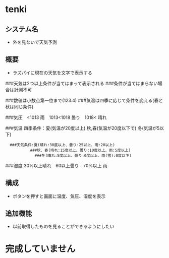 # tenki

## システム名
* 外を見ないで天気予測
## 概要
*  ラズパイに現在の天気を文字で表示する

###天気は2つ以上条件が当てはまって表示される
###条件が当てはまらない場合は計測不可

###数値は小数点第一位まで(123.4)
###気温は四季に応じて条件を変える(春と秋は同じ条件)


###気圧　<1013 雨　1013<1018 曇り　1018< 晴れ

###気温  四季条件：夏(気温が20度以上) 秋,春(気温が20度以下で) 冬(気温が5以下)
      
      ###天気条件:夏(晴れ:30度以上、曇り:25以上、雨:20以上)
      		   ###秋、春(晴れ:15度以上、曇り:10度以上、雨:5度以上)
		         ###冬(晴れ:5度以上、曇り:0度以上、雨(雪):0度以下)

###湿度  30%以上晴れ　60以上曇り　70%以上 雨



## 構成
* ボタンを押すと画面に温度、気圧、湿度を表示
## 追加機能
* 以前取得したものを見ることができるようにしたい

# 完成していません

